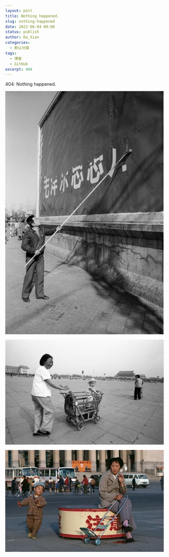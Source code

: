 ```yaml
---
layout: post
title: Nothing happened.
slug: nothing-happened
date: 2022-06-04 00:00
status: publish
author: Da_Xian
categories: 
  - 默认分类
tags: 
  - 博客
  - GitHub
excerpt: 404
---
```


404: Nothing happened.

![](./images/0535/13-肖君.jpeg)

![](./images/0535/70.jpeg)

![](./images/0535/71.jpeg)
